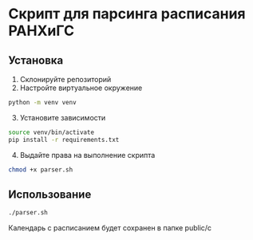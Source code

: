# Скрипт для парсинга расписания РАНХиГС

## Установка

1. Склонируйте репозиторий
2. Настройте виртуальное окружение

```bash
python -m venv venv
```

3. Установите зависимости

```bash
source venv/bin/activate
pip install -r requirements.txt
```

4. Выдайте права на выполнение скрипта

```bash
chmod +x parser.sh
```

## Использование

```bash
./parser.sh
```

Календарь с расписанием будет сохранен в папке public/c
